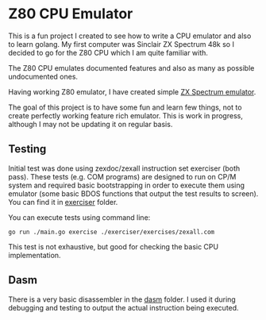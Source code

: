 # Z80 CPU Emulator
This is a fun project I created to see how to write a CPU emulator and also to learn golang.
My first computer was Sinclair ZX Spectrum 48k so I decided to go for the Z80 CPU which I am quite familiar with.

The Z80 CPU emulates documented features and also as many as possible undocumented ones.

Having working Z80 emulator, I have created simple [ZX Spectrum emulator](spectrum/README.md).

The goal of this project is to have some fun and learn few things, not to create perfectly working feature rich emulator.
This is work in progress, although I may not be updating it on regular basis.

## Testing
Initial test was done using zexdoc/zexall instruction set exerciser (both pass). These tests (e.g. COM programs) are designed to run on CP/M system and required basic bootstrapping in order to execute them using emulator (some basic BDOS functions that output the test results to screen). You can find it in [exerciser](exerciser) folder.

You can execute tests using command line:

`go run ./main.go exercise ./exerciser/exercises/zexall.com`

This test is not exhaustive, but good for checking the basic CPU implementation.

## Dasm
There is a very basic disassembler in the [dasm](z80/dasm) folder. I used it during debugging and testing to output
the actual instruction being executed.
